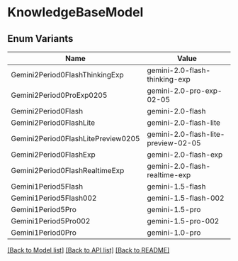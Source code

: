 # KnowledgeBaseModel

## Enum Variants

| Name | Value |
|---- | -----|
| Gemini2Period0FlashThinkingExp | gemini-2.0-flash-thinking-exp |
| Gemini2Period0ProExp0205 | gemini-2.0-pro-exp-02-05 |
| Gemini2Period0Flash | gemini-2.0-flash |
| Gemini2Period0FlashLite | gemini-2.0-flash-lite |
| Gemini2Period0FlashLitePreview0205 | gemini-2.0-flash-lite-preview-02-05 |
| Gemini2Period0FlashExp | gemini-2.0-flash-exp |
| Gemini2Period0FlashRealtimeExp | gemini-2.0-flash-realtime-exp |
| Gemini1Period5Flash | gemini-1.5-flash |
| Gemini1Period5Flash002 | gemini-1.5-flash-002 |
| Gemini1Period5Pro | gemini-1.5-pro |
| Gemini1Period5Pro002 | gemini-1.5-pro-002 |
| Gemini1Period0Pro | gemini-1.0-pro |


[[Back to Model list]](../README.md#documentation-for-models) [[Back to API list]](../README.md#documentation-for-api-endpoints) [[Back to README]](../README.md)


